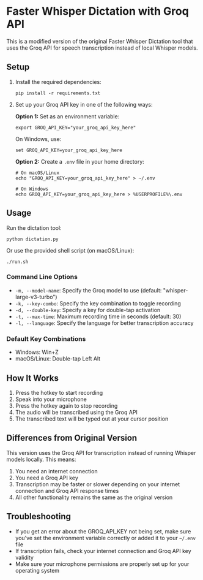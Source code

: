# Faster Whisper Dictation with Groq API

This is a modified version of the original Faster Whisper Dictation tool that uses the Groq API for speech transcription instead of local Whisper models.

## Setup

1. Install the required dependencies:

   ```
   pip install -r requirements.txt
   ```

2. Set up your Groq API key in one of the following ways:

   **Option 1:** Set as an environment variable:

   ```
   export GROQ_API_KEY="your_groq_api_key_here"
   ```

   On Windows, use:

   ```
   set GROQ_API_KEY=your_groq_api_key_here
   ```

   **Option 2:** Create a `.env` file in your home directory:

   ```
   # On macOS/Linux
   echo "GROQ_API_KEY=your_groq_api_key_here" > ~/.env

   # On Windows
   echo GROQ_API_KEY=your_groq_api_key_here > %USERPROFILE%\.env
   ```

## Usage

Run the dictation tool:

```
python dictation.py
```

Or use the provided shell script (on macOS/Linux):

```
./run.sh
```

### Command Line Options

- `-m, --model-name`: Specify the Groq model to use (default: "whisper-large-v3-turbo")
- `-k, --key-combo`: Specify the key combination to toggle recording
- `-d, --double-key`: Specify a key for double-tap activation
- `-t, --max-time`: Maximum recording time in seconds (default: 30)
- `-l, --language`: Specify the language for better transcription accuracy

### Default Key Combinations

- Windows: Win+Z
- macOS/Linux: Double-tap Left Alt

## How It Works

1. Press the hotkey to start recording
2. Speak into your microphone
3. Press the hotkey again to stop recording
4. The audio will be transcribed using the Groq API
5. The transcribed text will be typed out at your cursor position

## Differences from Original Version

This version uses the Groq API for transcription instead of running Whisper models locally. This means:

1. You need an internet connection
2. You need a Groq API key
3. Transcription may be faster or slower depending on your internet connection and Groq API response times
4. All other functionality remains the same as the original version

## Troubleshooting

- If you get an error about the GROQ_API_KEY not being set, make sure you've set the environment variable correctly or added it to your `~/.env` file
- If transcription fails, check your internet connection and Groq API key validity
- Make sure your microphone permissions are properly set up for your operating system
